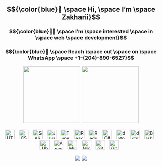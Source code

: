 ## $${\color{blue}👋 \space Hi, \space I’m \space Zakharii}$$
### $${\color{blue}👨‍💻 \space I’m \space interested \space in \space web \space development}$$
### $${\color{blue}📱 \space Reach \space out \space on \space WhatsApp \space +1-(204)-890-6527}$$



<div align="center">
  <a style="text-decoration: none;" href="https://github.com/Zakharii-Husar">
    <img height="180em"
      src="https://github-readme-stats.vercel.app/api?username=Zakharii-Husar&show_icons=true&theme=blue_navy&include_all_commits=true&count_private=true" />
    <img height="180em"
      src="https://github-readme-stats.vercel.app/api/top-langs/?username=Zakharii-Husar&layout=compact&langs_count=7&theme=blue_navy" />
  </a>
</div>

<div style="display: inline_block" align="center"><br>
  <a style="text-decoration: none;" href="https://en.wikipedia.org/wiki/HTML">
    <img alt="HTML" width="30px" style="padding-right:10px;"
      src="https://cdn.jsdelivr.net/gh/devicons/devicon/icons/html5/html5-plain.svg" />
  </a>
  <a style="text-decoration: none;" href="https://en.wikipedia.org/wiki/CSS">
    <img alt="CSS" width="30px" style="padding-right:10px;"
      src="https://cdn.jsdelivr.net/gh/devicons/devicon/icons/css3/css3-plain.svg" />
  </a>
  <a style="text-decoration: none;" href="https://en.wikipedia.org/wiki/Sass_(stylesheet_language)">
    <img alt="SASS" width="30px" style="padding-right:10px;"
      src="https://cdn.jsdelivr.net/gh/devicons/devicon/icons/sass/sass-original.svg" />
  </a>
  <a style="text-decoration: none;" href="https://en.wikipedia.org/wiki/JavaScript">
    <img alt="JavaScript" width="30px" style="padding-right:10px;"
      src="https://cdn.jsdelivr.net/gh/devicons/devicon/icons/javascript/javascript-plain.svg" />
  </a>
  <a style="text-decoration: none;" href="https://en.wikipedia.org/wiki/TypeScript">
    <img alt="TypeScript" width="30px" style="padding-right:10px;"
      src="https://cdn.jsdelivr.net/gh/devicons/devicon/icons/typescript/typescript-plain.svg" />
  </a>
  <a style="text-decoration: none;" href="https://en.wikipedia.org/wiki/React_(JavaScript_library)">
    <img alt="React" width="30px" style="padding-right:10px;"
      src="https://cdn.jsdelivr.net/gh/devicons/devicon/icons/react/react-original.svg" />
  </a>
  <a style="text-decoration: none;" href="https://en.wikipedia.org/wiki/Redux_(JavaScript_library)">
    <img alt="Redux" width="30px" style="padding-right:10px;"
      src="https://cdn.jsdelivr.net/gh/devicons/devicon/icons/redux/redux-original.svg" />
  </a>
  <a style="text-decoration: none;" href="https://en.wikipedia.org/wiki/C_Sharp_(programming_language)">
    <img alt="C#" width="30px" style="padding-right:10px;"
      src="https://cdn.jsdelivr.net/gh/devicons/devicon/icons/csharp/csharp-plain.svg" />
  </a>
  <a style="text-decoration: none;" href="https://en.wikipedia.org/wiki/.NET_Core">
    <img alt="dotnet" width="30px" style="padding-right:10px;"
      src="https://cdn.jsdelivr.net/gh/devicons/devicon/icons/dotnetcore/dotnetcore-original.svg" />
  </a>
    <a style="text-decoration: none;" href="https://en.wikipedia.org/wiki/Go_(programming_language)">
    <img alt="dotnet" width="30px" style="padding-right:10px;"
      src="https://cdn.jsdelivr.net/gh/devicons/devicon/icons/go/go-original-wordmark.svg" />
  </a>
  
  <a style="text-decoration: none;" href="https://en.wikipedia.org/wiki/Bash_(Unix_shell)">
    <img alt="Bash" width="30px" style="padding-right:10px;"
      src="https://cdn.jsdelivr.net/gh/devicons/devicon/icons/bash/bash-original.svg" />
  </a>
  <a style="text-decoration: none;" href="https://en.wikipedia.org/wiki/Ubuntu">
    <img alt="Ubuntu" width="30px" style="padding-right:10px;"
      src="https://cdn.jsdelivr.net/gh/devicons/devicon/icons/ubuntu/ubuntu-original.svg" />
  </a>

  <a style="text-decoration: none;" href="https://en.wikipedia.org/wiki/Apache_HTTP_Server">
    <img alt="Apache" width="30px" style="padding-right:10px;"
      src="https://cdn.jsdelivr.net/gh/devicons/devicon/icons/apache/apache-original.svg" />
  </a>

  <a style="text-decoration: none;" href="https://en.wikipedia.org/wiki/MySQL">
    <img alt="MySQL" width="30px" style="padding-right:10px;"
      src="https://cdn.jsdelivr.net/gh/devicons/devicon/icons/mysql/mysql-original.svg" />
  </a>
  <a style="text-decoration: none;" href="https://en.wikipedia.org/wiki/Microsoft_SQL_Server">
    <img alt="Microsoft_SQL_Server" width="30px" style="padding-right:10px;"
      src="https://cdn.jsdelivr.net/gh/devicons/devicon/icons/microsoftsqlserver/microsoftsqlserver-original.svg" />
  </a>
  <a style="text-decoration: none;" href="https://en.wikipedia.org/wiki/GitHub">
    <img alt="GitHub" width="30px" style="padding-right:10px;"
      src="https://cdn.jsdelivr.net/gh/devicons/devicon/icons/github/github-original.svg" />
  </a>
  <a style="text-decoration: none;" href="https://en.wikipedia.org/wiki/Git">
    <img alt="Git" width="30px" style="padding-right:10px;"
      src="https://cdn.jsdelivr.net/gh/devicons/devicon/icons/git/git-original.svg" />
  </a>
</div>

<!-- Clearing div to ensure the next content starts on a new line -->
<div style="clear: both;"></div>

<br />

<div align="center">
  <a style="text-decoration: none;" href="mailto:zakhariihusar@gmail.com"><img
      src="https://img.shields.io/badge/-Gmail-%23333?style=for-the-badge&logo=gmail&logoColor=white"
      target="_blank"></a>
  <a style="text-decoration: none;" href="https://www.linkedin.com/in/zakharii-husar-4a5ab5249/" target="_blank"><img
      src="https://img.shields.io/badge/-LinkedIn-%230077B5?style=for-the-badge&logo=linkedin&logoColor=white"
      target="_blank"></a>
</div>
